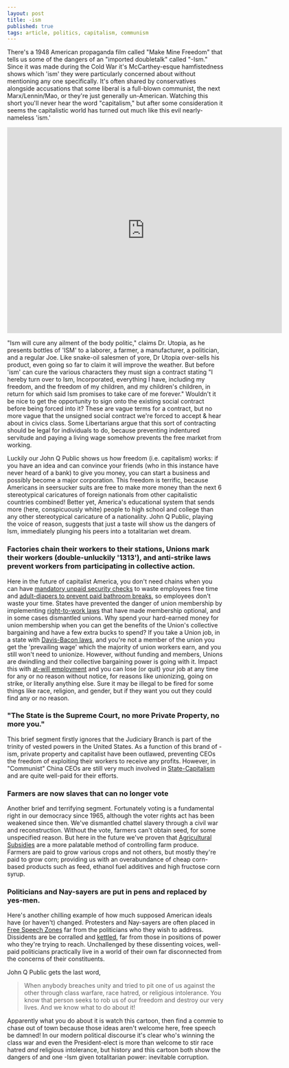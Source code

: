 ```yaml
---
layout: post
title: -ism
published: true
tags: article, politics, capitalism, communism
---
```


There's a 1948 American propaganda film called "Make Mine Freedom" that tells
us some of the dangers of an "imported doubletalk" called "-Ism." Since it was
made during the Cold War it's McCarthey-esque hamfistedness shows which 'ism'
they were particularly concerned about without mentioning any one specifically.
It's often shared by conservatives alongside accusations that some liberal is a
full-blown communist, the next Marx/Lennin/Mao, or they're just generally
un-American.  Watching this short you'll never hear the word "capitalism," but
after some consideration it seems the capitalistic world has turned out much
like this evil nearly-nameless 'ism.'

<iframe width="640" height="480" src="https://www.youtube.com/embed/Oz9fX_HfsXA?rel=0&amp;showinfo=0" frameborder="0" allowfullscreen></iframe>

"Ism will cure any ailment of the body politic," claims Dr. Utopia, as he
presents bottles of 'ISM' to a laborer, a farmer, a manufacturer, a politician,
and a regular Joe.  Like snake-oil salesmen of yore, Dr Utopia over-sells his
product, even going so far to claim it will improve the weather.  But before
'ism' can cure the various characters they must sign a contract stating "I
hereby turn over to Ism, Incorporated, everything I have, including my freedom,
and the freedom of my children, and my children's children, in return for which
said Ism promises to take care of me forever." Wouldn't it be nice to get the
opportunity to sign onto the existing social contract before being forced into
it?  These are vague terms for a contract, but no more vague that the unsigned
social contract we're forced to accept &amp; hear about in civics class.  Some
Libertarians argue that this sort of contracting should be legal for
individuals to do, because preventing indentured servitude and paying a living
wage somehow prevents the free market from working.

Luckily our John Q Public shows us how freedom (i.e. capitalism) works: if you
have an idea and can convince your friends (who in this instance have never
heard of a bank) to give you money, you can start a business and possibly
become a major corporation.  This freedom is terrific, because Americans in
seersucker suits are free to make more money than the next 6 stereotypical
caricatures of foreign nationals from other capitalistic countries combined!
Better yet, America's educational system that sends more (here, conspicuously
white) people to high school and college than any other stereotypical
caricature of a nationality.  John Q Public, playing the voice of reason,
suggests that just a taste will show us the dangers of Ism, immediately
plunging his peers into a totalitarian wet dream.

### Factories chain their workers to their stations, Unions mark their workers (double-unluckily '1313'), and anti-strike laws prevent workers from participating in collective action.

Here in the future of capitalist America, you don't need chains when you can
have [mandatory unpaid security checks][1] to waste employees free time and
[adult-diapers to prevent paid bathroom breaks][2], so employees don't waste
your time.  States have prevented the danger of union membership by
implementing [right-to-work laws][3] that have made membership optional, and in
some cases dismantled unions. Why spend your hard-earned money for union
membership when you can get the benefits of the Union's collective bargaining
and have a few extra bucks to spend?  If you take a Union job, in a state with
[Davis-Bacon laws][4], and you're not a member of the union you get the
'prevailing wage' which the majority of union workers earn, and you still won't
need to unionize.  However, without funding and members, Unions are dwindling
and their collective bargaining power is going with it.  Impact this with
[at-will employment][5] and you can lose (or quit) your job at any time for any
or no reason without notice, for reasons like unionizing, going on strike, or
literally anything else.  Sure it may be illegal to be fired for some things
like race, religion, and gender, but if they want you out they could find any
or no reason.

### "The State is the Supreme Court, no more Private Property, no more you."

This brief segment firstly ignores that the Judiciary Branch is part of the
trinity of vested powers in the United States.  As a function of this brand of
-ism, private property and capitalist have been outlawed, preventing CEOs the
freedom of exploiting their workers to receive any profits.  However, in
"Communist" China CEOs are still very much involved in [State-Capitalism][6]
and are quite well-paid for their efforts.

### Farmers are now slaves that can no longer vote

Another brief and terrifying segment. Fortunately voting is a fundamental right
in our democracy since 1965, although the voter rights act has been weakened since then.
We've dismantled chattel slavery through a civil war and reconstruction.  Without the
vote, farmers can't obtain seed, for some unspecified reason.  But here in the
future we've proven that [Agricultural Subsidies][7] are a more palatable
method of controlling farm produce.  Farmers are paid to grow various crops and
not others, but mostly they're paid to grow corn; providing us with an
overabundance of cheap corn-based products such as feed, ethanol fuel additives
and high fructose corn syrup.

### Politicians and Nay-sayers are put in pens and replaced by yes-men.

Here's another chilling example of how much supposed American ideals have (or
haven't) changed.  Protesters and Nay-sayers are often placed in [Free Speech
Zones][8] far from the politicians who they wish to address.  Dissidents are
be corralled and [kettled][9], far from those in positions of power who they're
trying to reach. Unchallenged by these dissenting voices, well-paid politicians
practically live in a world of their own far disconnected from the concerns of
their constituents.

<!-- In the 2016 election the only candidate who expressed concern about the
flaws of capitalism was often ignored by the media, in favor of his opponents
who believe capitalism is beyond reproach. -->


John Q Public gets the last word,

> When anybody breaches unity and tried to pit one of us against the other
> through class warfare, race hatred, or religious intolerance. You know that
> person seeks to rob us of our freedom and destroy our very lives.  And we
> know what to do about it!

Apparently what you do about it is watch this cartoon, then find a commie to
chase out of town because those ideas aren't welcome here, free speech be
damned!  In our modern political discourse it's clear who's winning the class
war and even the President-elect is more than welcome to stir race hatred *and*
religious intolerance, but history and this cartoon both show the dangers of
and one -Ism given totalitarian power: inevitable corruption.


[1]: https://www.washingtonpost.com/politics/courts_law/supreme-court-rules-amazon-doesnt-have-to-pay-for-after-hours-time-in-security-lines/2014/12/09/05c67c0c-7fb9-11e4-81fd-8c4814dfa9d7_story.html
[2]: http://www.cnbc.com/2016/05/12/poultry-workers-forced-to-wear-diapers-to-increase-efficiency-report.html
[3]: http://www.motherjones.com/politics/2012/03/what-are-right-to-work-laws
[4]: https://en.wikipedia.org/wiki/Prevailing_wage
[5]: http://www.nolo.com/legal-encyclopedia/employment-at-will-definition-30022.html
[6]: https://en.wikipedia.org/wiki/State_capitalism#People.27s_Republic_of_China
[7]: https://en.wikipedia.org/wiki/Agricultural_subsidy#United_States
[8]: https://en.wikipedia.org/wiki/Free_speech_zone
[9]: https://en.wikipedia.org/wiki/Kettling#United_States
